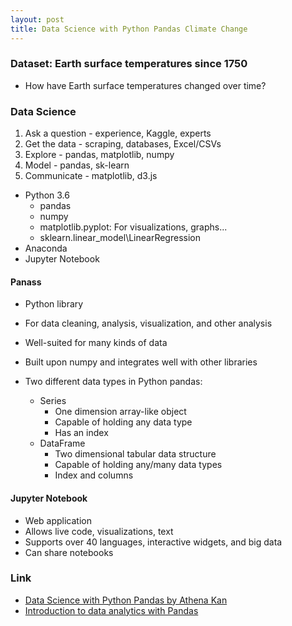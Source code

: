 ```yaml
---
layout: post
title: Data Science with Python Pandas Climate Change
---
```


### Dataset: Earth surface temperatures since 1750
- How have Earth surface temperatures changed over time?

### Data Science
1. Ask a question - experience, Kaggle, experts
2. Get the data - scraping, databases, Excel/CSVs
3. Explore - pandas, matplotlib, numpy
4. Model - pandas, sk-learn
5. Communicate - matplotlib, d3.js

- Python 3.6
  - pandas
  - numpy
  - matplotlib.pyplot: For visualizations, graphs...
  - sklearn.linear_model\LinearRegression
- Anaconda
- Jupyter Notebook


#### Panass
- Python library
- For data cleaning, analysis, visualization, and other analysis
- Well-suited for many kinds of data
- Built upon numpy and integrates well with other libraries

- Two different data types in Python pandas:
  - Series
    - One dimension array-like object
    - Capable of holding any data type
    - Has an index
  - DataFrame
    - Two dimensional tabular data structure
    - Capable of holding any/many data types
    - Index and columns

#### Jupyter Notebook
- Web application
- Allows live code, visualizations, text
- Supports over 40 languages, interactive widgets, and big data
- Can share notebooks

### Link
- [Data Science with Python Pandas by Athena Kan](https://www.youtube.com/watch?v=POe1cufDWFs&t=2494s)
- [Introduction to data analytics with Pandas](https://www.youtube.com/watch?v=5XGycFIe8qE&t=3508s)
